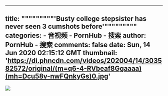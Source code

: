 
---
title: """""""""'Busty college stepsister has never seen 3 cumshots before'"""""""""
categories: 
    - 音视频
    - PornHub - 搜索
author: PornHub - 搜索
comments: false
date: Sun, 14 Jun 2020 02:15:12 GMT
thumbnail: 'https://di.phncdn.com/videos/202004/14/303582572/original/(m=q6-4-RVbeaf8Ggaaaa)(mh=Dcu58v-nwFQnkyGs)0.jpg'
---

<div>   
<img src="https://di.phncdn.com/videos/202004/14/303582572/original/(m=q6-4-RVbeaf8Ggaaaa)(mh=Dcu58v-nwFQnkyGs)0.jpg" referrerpolicy="no-referrer">  
</div>
            